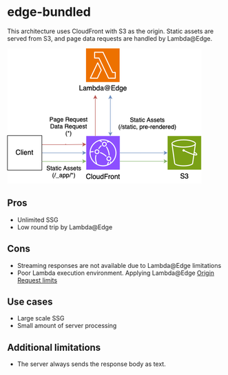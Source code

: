 # edge-bundled

This architecture uses CloudFront with S3 as the origin.
Static assets are served from S3, and page data requests are handled by Lambda@Edge.

![architecture](./arch.png)

## Pros

- Unlimited SSG
- Low round trip by Lambda@Edge

## Cons

- Streaming responses are not available due to Lambda@Edge limitations
- Poor Lambda execution environment. Applying Lambda@Edge [Origin Request limits](https://docs.aws.amazon.com/AmazonCloudFront/latest/DeveloperGuide/cloudfront-limits.html#limits-lambda-at-edge)

## Use cases

- Large scale SSG
- Small amount of server processing

## Additional limitations

- The server always sends the response body as text.
